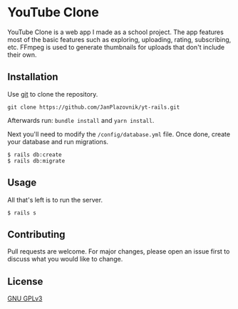 # YouTube Clone

YouTube Clone is a web app I made as a school project. The app features most of the basic features such as exploring, uploading, rating, subscribing, etc. FFmpeg is used to generate thumbnails for uploads that don't include their own.

## Installation

Use [git](https://git-scm.com/) to clone the repository.

```git
git clone https://github.com/JanPlazovnik/yt-rails.git
```

Afterwards run: `bundle install` and `yarn install`.

Next you'll need to modify the `/config/database.yml` file. Once done, create your database and run migrations.
```
$ rails db:create
$ rails db:migrate
```

## Usage

All that's left is to run the server.
```
$ rails s
```

## Contributing
Pull requests are welcome. For major changes, please open an issue first to discuss what you would like to change.


## License
[GNU GPLv3](https://choosealicense.com/licenses/gpl-3.0/)
